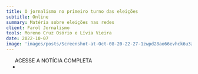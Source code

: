 ```yaml
---
title: O jornalismo no primeiro turno das eleições
subtitle: Online
summary: Matéria sobre eleições nas redes
client: Farol Jornalismo
tools: Moreno Cruz Osório e Lívia Vieira
date: 2022-10-07
image: 'images/posts/Screenshot-at-Oct-08-20-22-27-1zwpd28ao66evhck6u3zioa72e0uo5gjag8vmo9kj6n8.png'
---
```




<div class="post__share"><ul class="share__list list-reset">ACESSE A NOTÍCIA COMPLETA<li class="share__item" style="margin-left: 10px"><a class="share__link share__facebook" style="background: #fa5657" href="https://faroljornalismo.substack.com/p/nfj391-o-jornalismo-no-primeiro-turno" 
onclick=window.open(this.href, 'pop-up', 'left=20,top=20,width=500,height=500,toolbar=1,resizable=0'); return false;" title="Link" rel="nofollow"><i class="fa-solid fa-link"></i></a></li></ul></div>
<!-- <div class="gallery-box"><div class="gallery"><img src="/clipping/images/example-1.jpg" loading="lazy" alt="Project"><img src="/clipping/images/example-2.jpg" loading="lazy" alt="Project"></div><em>Gallery / <a href="https://www.freepik.com/" target="_blank">Freepic</a></em></div> -->